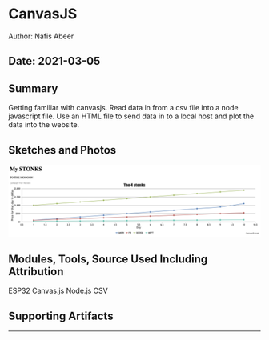 #  CanvasJS

Author: Nafis Abeer

Date: 2021-03-05
-----

## Summary
Getting familiar with canvasjs. Read data in from a csv file into a node javascript file. Use an HTML file to send data in to a local host and plot the data into the website.

## Sketches and Photos
![Image](./images/Working_stocks.png)

## Modules, Tools, Source Used Including Attribution
ESP32
Canvas.js
Node.js
CSV

## Supporting Artifacts


-----
